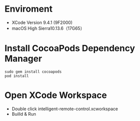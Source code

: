 
# Enviroment 
 - XCode Version 9.4.1 (9F2000)
 - macOS High Sierra10.13.6（17G65）
 
# Install CocoaPods Dependency Manager
    sudo gem install cocoapods
    pod install 
# Open XCode Workspace  
- Double click intelligent-remote-control.xcworkspace
- Builld & Run
